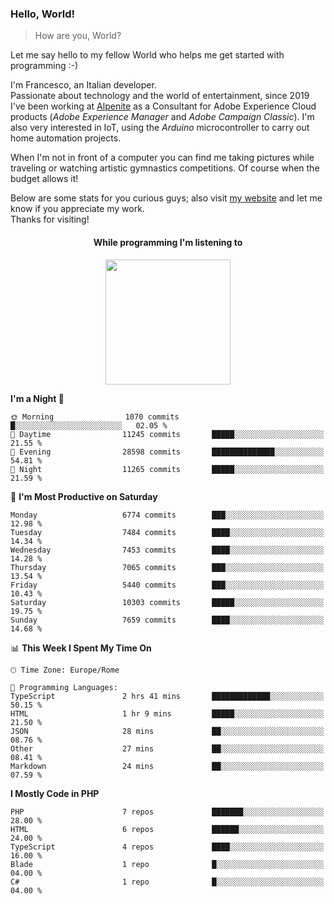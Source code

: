 ### Hello, World!

> How are you, World?

Let me say hello to my fellow World who helps me get started with programming :-)

I'm Francesco, an Italian developer.  
Passionate about technology and the world of entertainment, since 2019 I've been working at [Alpenite](https://www.alpenite.com) as a Consultant for Adobe Experience Cloud products (*Adobe Experience Manager* and *Adobe Campaign Classic*). I'm also very interested in IoT, using the *Arduino* microcontroller to carry out home automation projects.

When I'm not in front of a computer you can find me taking pictures while traveling or watching artistic gymnastics competitions. Of course when the budget allows it!

Below are some stats for you curious guys; also visit [my website](https://www.francescorega.eu) and let me know if you appreciate my work.  
Thanks for visiting!

<div align="center">
  <h4>While programming I'm listening to</h4>
  <a href="https://apps.francescorega.eu/now-playing/11147232609" target="_blank"><img src="https://apps.francescorega.eu/now-playing/11147232609" width="200"></a>
</div>

<!--START_SECTION:waka-->
**I'm a Night 🦉** 

```text
🌞 Morning                1070 commits        █░░░░░░░░░░░░░░░░░░░░░░░░   02.05 % 
🌆 Daytime                11245 commits       █████░░░░░░░░░░░░░░░░░░░░   21.55 % 
🌃 Evening                28598 commits       ██████████████░░░░░░░░░░░   54.81 % 
🌙 Night                  11265 commits       █████░░░░░░░░░░░░░░░░░░░░   21.59 % 
```
📅 **I'm Most Productive on Saturday** 

```text
Monday                   6774 commits        ███░░░░░░░░░░░░░░░░░░░░░░   12.98 % 
Tuesday                  7484 commits        ████░░░░░░░░░░░░░░░░░░░░░   14.34 % 
Wednesday                7453 commits        ████░░░░░░░░░░░░░░░░░░░░░   14.28 % 
Thursday                 7065 commits        ███░░░░░░░░░░░░░░░░░░░░░░   13.54 % 
Friday                   5440 commits        ███░░░░░░░░░░░░░░░░░░░░░░   10.43 % 
Saturday                 10303 commits       █████░░░░░░░░░░░░░░░░░░░░   19.75 % 
Sunday                   7659 commits        ████░░░░░░░░░░░░░░░░░░░░░   14.68 % 
```


📊 **This Week I Spent My Time On** 

```text
🕑︎ Time Zone: Europe/Rome

💬 Programming Languages: 
TypeScript               2 hrs 41 mins       █████████████░░░░░░░░░░░░   50.15 % 
HTML                     1 hr 9 mins         █████░░░░░░░░░░░░░░░░░░░░   21.50 % 
JSON                     28 mins             ██░░░░░░░░░░░░░░░░░░░░░░░   08.76 % 
Other                    27 mins             ██░░░░░░░░░░░░░░░░░░░░░░░   08.41 % 
Markdown                 24 mins             ██░░░░░░░░░░░░░░░░░░░░░░░   07.59 % 
```

**I Mostly Code in PHP** 

```text
PHP                      7 repos             ███████░░░░░░░░░░░░░░░░░░   28.00 % 
HTML                     6 repos             ██████░░░░░░░░░░░░░░░░░░░   24.00 % 
TypeScript               4 repos             ████░░░░░░░░░░░░░░░░░░░░░   16.00 % 
Blade                    1 repo              █░░░░░░░░░░░░░░░░░░░░░░░░   04.00 % 
C#                       1 repo              █░░░░░░░░░░░░░░░░░░░░░░░░   04.00 % 
```




<!--END_SECTION:waka-->
